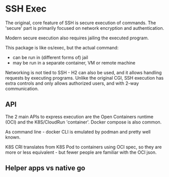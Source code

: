 # SSH Exec

The original, core feature of SSH is secure execution of commands. The 'secure' part is primarily focused on network encryption and authentication.

Modern secure execution also requires jailing the executed
program.

This package is like os/exec, but the actual command:

- can be run in (different forms of) jail
- may be run in a separate container, VM or remote machine

Networking is not tied to SSH - H2 can also be used, and
it allows handling requests by executing programs. Unlike the original CGI, SSH execution has extra controls and only allows authorized users, and with 2-way communication.

## API

The 2 main APIs to express execution are the Open Containers runtime (OCI) and the K8S/CloudRun 'container'.
Docker compose is also common.

As command line - docker CLI is emulated by podman and pretty well known.

K8S CRI translates from K8S Pod to containers using OCI spec, so they are more or less equivalent - but fewer people
 are familiar with the OCI json.

 ## Helper apps vs native go






